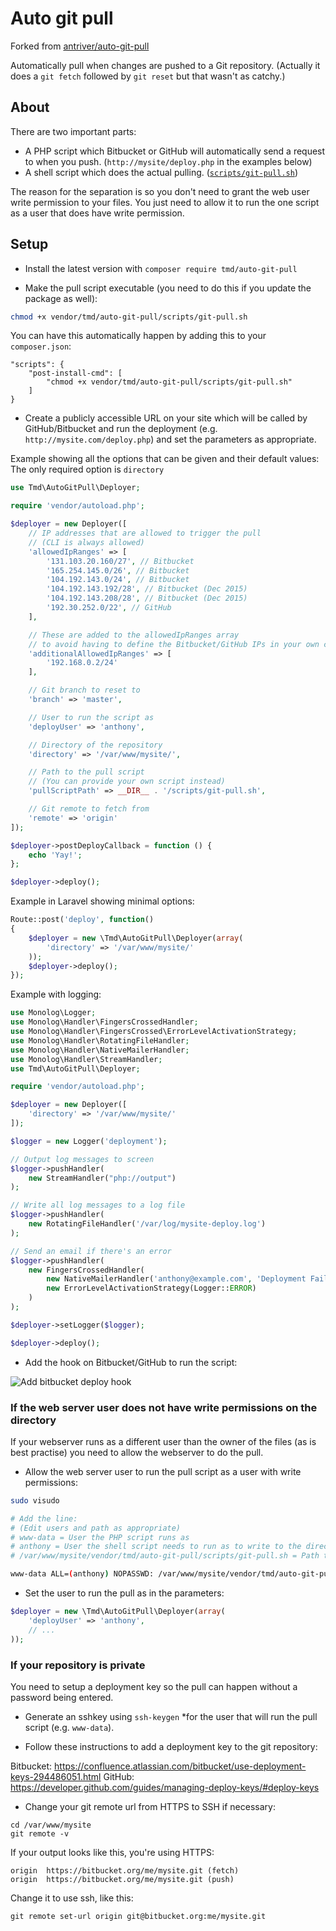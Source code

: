 # Auto git pull

Forked from [antriver/auto-git-pull](https://github.com/antriver/auto-git-pull.git)

Automatically pull when changes are pushed to a Git repository.
(Actually it does a `git fetch` followed by `git reset` but that wasn't as catchy.)

## About

There are two important parts:
* A PHP script which Bitbucket or GitHub will automatically send a request to when you push. (`http://mysite/deploy.php` in the examples below)
* A shell script which does the actual pulling. ([`scripts/git-pull.sh`](scripts/git-pull.sh))

The reason for the separation is so you don't need to grant the web user write permission to your files. You just need to allow it to run the one script as a user that does have write permission.

## Setup

* Install the latest version with `composer require tmd/auto-git-pull`

* Make the pull script executable (you need to do this if you update the package as well):
```bash
chmod +x vendor/tmd/auto-git-pull/scripts/git-pull.sh
```
You can have this automatically happen by adding this to your `composer.json`:
```
"scripts": {
    "post-install-cmd": [
        "chmod +x vendor/tmd/auto-git-pull/scripts/git-pull.sh"
    ]
}
```

* Create a publicly accessible URL on your site which will be called by GitHub/Bitbucket and run the deployment (e.g. `http://mysite.com/deploy.php`) and set the parameters as appropriate.

Example showing all the options that can be given and their default values:
The only required option is `directory`
```php
use Tmd\AutoGitPull\Deployer;

require 'vendor/autoload.php';

$deployer = new Deployer([
    // IP addresses that are allowed to trigger the pull
    // (CLI is always allowed)
    'allowedIpRanges' => [
        '131.103.20.160/27', // Bitbucket
        '165.254.145.0/26', // Bitbucket
        '104.192.143.0/24', // Bitbucket
        '104.192.143.192/28', // Bitbucket (Dec 2015)
        '104.192.143.208/28', // Bitbucket (Dec 2015)
        '192.30.252.0/22', // GitHub
    ],

    // These are added to the allowedIpRanges array
    // to avoid having to define the Bitbucket/GitHub IPs in your own code
    'additionalAllowedIpRanges' => [
        '192.168.0.2/24'
    ],

    // Git branch to reset to
    'branch' => 'master',

    // User to run the script as
    'deployUser' => 'anthony',

    // Directory of the repository
    'directory' => '/var/www/mysite/',

    // Path to the pull script
    // (You can provide your own script instead)
    'pullScriptPath' => __DIR__ . '/scripts/git-pull.sh',

    // Git remote to fetch from
    'remote' => 'origin'
]);

$deployer->postDeployCallback = function () {
    echo 'Yay!';
};

$deployer->deploy();
```

Example in Laravel showing minimal options:
```php
Route::post('deploy', function()
{
    $deployer = new \Tmd\AutoGitPull\Deployer(array(
        'directory' => '/var/www/mysite/'
    ));
    $deployer->deploy();
});
```

Example with logging:
```php
use Monolog\Logger;
use Monolog\Handler\FingersCrossedHandler;
use Monolog\Handler\FingersCrossed\ErrorLevelActivationStrategy;
use Monolog\Handler\RotatingFileHandler;
use Monolog\Handler\NativeMailerHandler;
use Monolog\Handler\StreamHandler;
use Tmd\AutoGitPull\Deployer;

require 'vendor/autoload.php';

$deployer = new Deployer([
    'directory' => '/var/www/mysite/'
]);

$logger = new Logger('deployment');

// Output log messages to screen
$logger->pushHandler(
    new StreamHandler("php://output")
);

// Write all log messages to a log file
$logger->pushHandler(
    new RotatingFileHandler('/var/log/mysite-deploy.log')
);

// Send an email if there's an error
$logger->pushHandler(
    new FingersCrossedHandler(
        new NativeMailerHandler('anthony@example.com', 'Deployment Failed', 'anthony@localhost', Logger::DEBUG),
        new ErrorLevelActivationStrategy(Logger::ERROR)
    )
);

$deployer->setLogger($logger);

$deployer->deploy();
```

* Add the hook on Bitbucket/GitHub to run the script:

![Add bitbucket deploy hook](http://img.ctrlv.in/img/53038a61539f9.png)


### If the web server user does not have write permissions on the directory

If your webserver runs as a different user than the owner of the files (as is best practise) you need to allow the webserver to do the pull.

* Allow the web server user to run the pull script as a user with write permissions:

```bash
sudo visudo

# Add the line:
# (Edit users and path as appropriate)
# www-data = User the PHP script runs as
# anthony = User the shell script needs to run as to write to the directory
# /var/www/mysite/vendor/tmd/auto-git-pull/scripts/git-pull.sh = Path to shell script

www-data ALL=(anthony) NOPASSWD: /var/www/mysite/vendor/tmd/auto-git-pull/scripts/git-pull.sh
```

* Set the user to run the pull as in the parameters:
```php
$deployer = new \Tmd\AutoGitPull\Deployer(array(
    'deployUser' => 'anthony',
    // ...
));
```


### If your repository is private

You need to setup a deployment key so the pull can happen without a password being entered.

* Generate an sshkey using `ssh-keygen` *for the user that will run the pull script (e.g. `www-data`).

* Follow these instructions to add a deployment key to the git repository:

Bitbucket: https://confluence.atlassian.com/bitbucket/use-deployment-keys-294486051.html
GitHub: https://developer.github.com/guides/managing-deploy-keys/#deploy-keys

* Change your git remote url from HTTPS to SSH if necessary:
```
cd /var/www/mysite
git remote -v
```

If your output looks like this, you're using HTTPS:
```
origin	https://bitbucket.org/me/mysite.git (fetch)
origin	https://bitbucket.org/me/mysite.git (push)
```

Change it to use ssh, like this:
```
git remote set-url origin git@bitbucket.org:me/mysite.git
```
